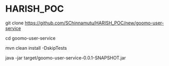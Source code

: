 # HARISH_POC

 git clone https://github.com/SChinnamutu/HARISH_POC/new/goomo-user-service
 
 cd goomo-user-service
 
 mvn clean install -DskipTests
 
 java -jar target/goomo-user-service-0.0.1-SNAPSHOT.jar
